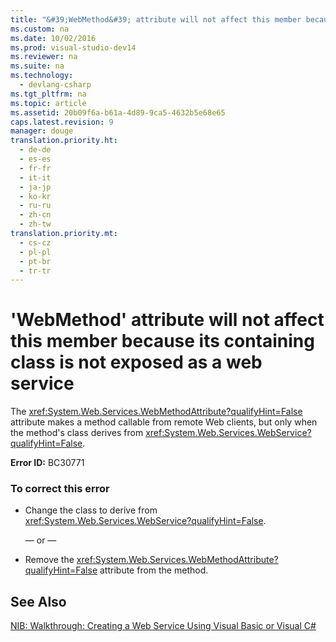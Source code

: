 ```yaml
---
title: "&#39;WebMethod&#39; attribute will not affect this member because its containing class is not exposed as a web service"
ms.custom: na
ms.date: 10/02/2016
ms.prod: visual-studio-dev14
ms.reviewer: na
ms.suite: na
ms.technology: 
  - devlang-csharp
ms.tgt_pltfrm: na
ms.topic: article
ms.assetid: 20b09f6a-b61a-4d89-9ca5-4632b5e68e65
caps.latest.revision: 9
manager: douge
translation.priority.ht: 
  - de-de
  - es-es
  - fr-fr
  - it-it
  - ja-jp
  - ko-kr
  - ru-ru
  - zh-cn
  - zh-tw
translation.priority.mt: 
  - cs-cz
  - pl-pl
  - pt-br
  - tr-tr
---
```

# &#39;WebMethod&#39; attribute will not affect this member because its containing class is not exposed as a web service
The <xref:System.Web.Services.WebMethodAttribute?qualifyHint=False> attribute makes a method callable from remote Web clients, but only when the method's class derives from <xref:System.Web.Services.WebService?qualifyHint=False>.  
  
 **Error ID:** BC30771  
  
### To correct this error  
  
-   Change the class to derive from <xref:System.Web.Services.WebService?qualifyHint=False>.  
  
     — or —  
  
-   Remove the <xref:System.Web.Services.WebMethodAttribute?qualifyHint=False> attribute from the method.  
  
## See Also  
 [NIB: Walkthrough: Creating a Web Service Using Visual Basic or Visual C#](assetId:///295f4c3f-9540-4bd1-b1cc-3e9cb9675cc7)